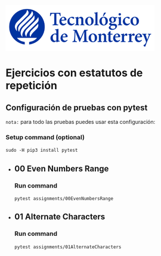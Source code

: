 ![Tec de Monterrey](images/logotecmty.png)
# Ejercicios con estatutos de repetición

## Configuración de pruebas con **pytest**

`nota:` para todo las pruebas puedes usar esta configuración:
### Setup command (optional)
```
sudo -H pip3 install pytest
```

- ## 00 Even Numbers Range
    ### Run command
    ```
    pytest assignments/00EvenNumbersRange
    ```

- ## 01 Alternate Characters
    ### Run command
    ```
    pytest assignments/01AlternateCharacters
    ```

